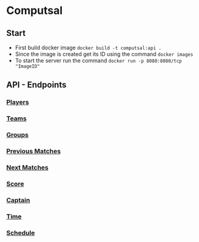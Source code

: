 # Computsal

## Start

* First build docker image `docker build -t computsal:api .`
* Since the image is created get its ID using the command `docker images`
* To start the server run the command `docker run -p 8080:8080/tcp "ImageID"` 

## API - Endpoints

### [Players](components/player/README.md)

### [Teams](components/team/README.md)

### [Groups](components/group/README.md)     

### [Previous Matches](components/previousmatch/README.md)

### [Next Matches](components/nextmatch/README.md)

### [Score](components/score/README.md)

### [Captain](components/captain/README.md)

### [Time](components/time/README.md)

### [Schedule](components/schedule/README.md)
